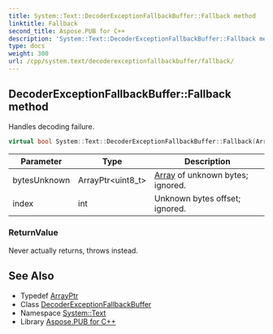 ```yaml
---
title: System::Text::DecoderExceptionFallbackBuffer::Fallback method
linktitle: Fallback
second_title: Aspose.PUB for C++
description: 'System::Text::DecoderExceptionFallbackBuffer::Fallback method. Handles decoding failure in C++.'
type: docs
weight: 300
url: /cpp/system.text/decoderexceptionfallbackbuffer/fallback/
---
```

## DecoderExceptionFallbackBuffer::Fallback method


Handles decoding failure.

```cpp
virtual bool System::Text::DecoderExceptionFallbackBuffer::Fallback(ArrayPtr<uint8_t> bytesUnknown, int index) override
```


| Parameter | Type | Description |
| --- | --- | --- |
| bytesUnknown | ArrayPtr\<uint8_t\> | [Array](../../../system/array/) of unknown bytes; ignored. |
| index | int | Unknown bytes offset; ignored. |

### ReturnValue

Never actually returns, throws instead.

## See Also

* Typedef [ArrayPtr](../../../system/arrayptr/)
* Class [DecoderExceptionFallbackBuffer](../)
* Namespace [System::Text](../../)
* Library [Aspose.PUB for C++](../../../)
